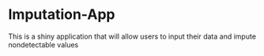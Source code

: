 # Imputation-App
This is a shiny application that will allow users to input their data and impute nondetectable values
